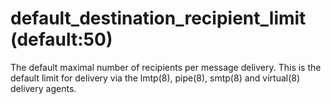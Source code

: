# default_destination_recipient_limit (default:50) 
The default maximal number of recipients per message delivery.
This is the default limit for delivery via the lmtp(8), pipe(8),
smtp(8) and virtual(8) delivery agents.
